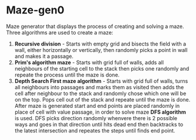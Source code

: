 # Maze-gen0
Maze generator that  displays the process of creating  and solving a maze.
Three algorithms are used to create a maze:
1) **Recursive division** - Starts with empty grid and bisects the field with a wall, either horizontally or vertically, then randomly picks a point in wall and makes it a passage.
2) **Prim's algorithm maze** - Starts with grid full of walls, adds all neighbours of the starting cell to the stack then picks one randomly and repeate the process until the maze is done.
3) **Depth Search First maze algorithm** - Starts with grid full of walls, turns all neighbours into passages and marks them as visited then adds the cell after neighbour to the stack and randomly chose which one will be on the top. Pops cell out of the stack and repeate until the maze is done.
After maze is generated  start and end points are placed randomly in place of cell with value passage, in order to solve maze **DFS algorithm** is used.
DFS picks direction randomly whenvere there is 2 possible ways and goes in that direction until hits dead end then backtracks to the latest  intersection and repeates the steps until finds end point.

